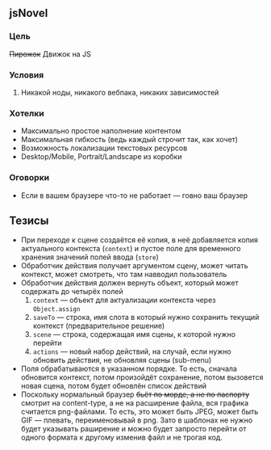 ## jsNovel

### Цель
~~Пирожок~~ Движок на JS

### Условия
1. Никакой ноды, никакого вебпака, никаких зависимостей

### Хотелки
* Максимально простое наполнение контентом
* Максимальная гибкость (ведь каждый строчит так, как хочет)
* Возможность локализации текстовых ресурсов
* Desktop/Mobile, Portrait/Landscape из коробки

### Оговорки
* Если в вашем браузере что-то не работает — говно ваш браузер

## Тезисы
* При переходе к сцене создаётся её копия, в неё добавляется копия актуального контекста (`context`) и пустое поле для временного хранения значений полей ввода (`store`)
* Обработчик действия получает аргументом сцену, может читать контекст, может смотреть, что там навводил пользователь
* Обработчик действия должен вернуть объект, который может содержать до четырёх полей
  1. `context` — объект для актуализации контекста через `Object.assign`
  2. `saveTo` — строка, имя слота в который нужно сохранить текущий контекст (предварительное решение)
  3. `scene` — строка, содержащая имя сцены, к которой нужно перейти
  4. `actions` — новый набор действий, на случай, если нужно обновить действия, не обновляя сцены (sub-menu)
* Поля обрабатываются в указанном порядке. То есть, сначала обновится контекст, потом произойдёт сохранение, потом вызовется новая сцена, потом будет обновлён список действий
* Поскольку нормальный браузер ~~бьёт по морде, а не по паспорту~~ смотрит на content-type, а не на расширение файла, вся графика считается png-файлами. То есть, это может быть JPEG, может быть GIF — плевать, переименовывай в png. Зато в шаблонах не нужно будет указывать раширение и можно будет запросто перейти от одного формата к другому изменив файл и не трогая код.